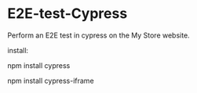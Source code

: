 # E2E-test-Cypress

Perform an E2E test in cypress on the My Store website.


install:

npm install cypress

npm install cypress-iframe
